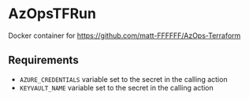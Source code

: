 # AzOpsTFRun
Docker container for https://github.com/matt-FFFFFF/AzOps-Terraform

## Requirements

* `AZURE_CREDENTIALS` variable set to the secret in the calling action
* `KEYVAULT_NAME` variable set to the secret in the calling action

